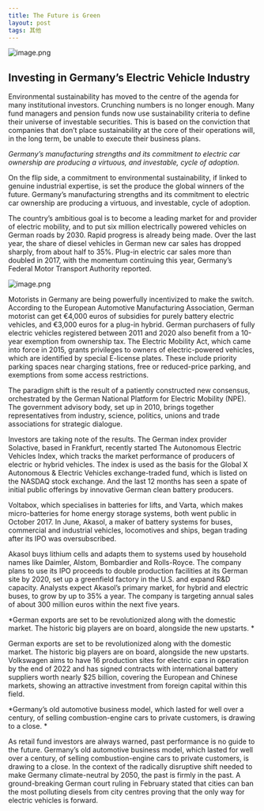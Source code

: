 ```yaml
---
title: The Future is Green
layout: post
tags: 其他
---
```

![image.png](https://upload-images.jianshu.io/upload_images/8031739-64460547b9217f11.png?imageMogr2/auto-orient/strip%7CimageView2/2/w/1240)

## Investing in Germany’s Electric Vehicle Industry

Environmental sustainability has moved to the centre of the agenda for many institutional investors. Crunching numbers is no longer enough. Many fund managers and pension funds now use sustainability criteria to define their universe of investable securities. This is based on the conviction that companies that don’t place sustainability at the core of their operations will, in the long term, be unable to execute their business plans.

*Germany’s manufacturing strengths and its commitment to electric car ownership are producing a virtuous, and investable, cycle of adoption.*

On the flip side, a commitment to environmental sustainability, if linked to genuine industrial expertise, is set the produce the global winners of the future. Germany’s manufacturing strengths and its commitment to electric car ownership are producing a virtuous, and investable, cycle of adoption.

The country’s ambitious goal is to become a leading market for and provider of electric mobility, and to put six million electrically powered vehicles on German roads by 2030\. Rapid progress is already being made. Over the last year, the share of diesel vehicles in German new car sales has dropped sharply, from about half to 35%. Plug-in electric car sales more than doubled in 2017, with the momentum continuing this year, Germany’s Federal Motor Transport Authority reported.

![image.png](https://upload-images.jianshu.io/upload_images/8031739-33fe275bc4b884e2.png?imageMogr2/auto-orient/strip%7CimageView2/2/w/1240)

Motorists in Germany are being powerfully incentivized to make the switch. According to the European Automotive Manufacturing Association, German motorist can get €4,000 euros of subsidies for purely battery electric vehicles, and €3,000 euros for a plug-in hybrid. German purchasers of fully electric vehicles registered between 2011 and 2020 also benefit from a 10-year exemption from ownership tax. The Electric Mobility Act, which came into force in 2015, grants privileges to owners of electric-powered vehicles, which are identified by special E-license plates. These include priority parking spaces near charging stations, free or reduced-price parking, and exemptions from some access restrictions.

The paradigm shift is the result of a patiently constructed new consensus, orchestrated by the German National Platform for Electric Mobility (NPE). The government advisory body, set up in 2010, brings together representatives from industry, science, politics, unions and trade associations for strategic dialogue.

Investors are taking note of the results. The German index provider Solactive, based in Frankfurt, recently started The Autonomous Electric Vehicles Index, which tracks the market performance of producers of electric or hybrid vehicles. The index is used as the basis for the Global X Autonomous & Electric Vehicles exchange-traded fund, which is listed on the NASDAQ stock exchange. And the last 12 months has seen a spate of initial public offerings by innovative German clean battery producers.

Voltabox, which specialises in batteries for lifts, and Varta, which makes micro-batteries for home energy storage systems, both went public in October 2017\. In June, Akasol, a maker of battery systems for buses, commercial and industrial vehicles, locomotives and ships, began trading after its IPO was oversubscribed.

Akasol buys lithium cells and adapts them to systems used by household names like Daimler, Alstom, Bombardier and Rolls-Royce. The company plans to use its IPO proceeds to double production facilities at its German site by 2020, set up a greenfield factory in the U.S. and expand R&D capacity. Analysts expect Akasol’s primary market, for hybrid and electric buses, to grow by up to 35% a year. The company is targeting annual sales of about 300 million euros within the next five years.

*German exports are set to be revolutionized along with the domestic market. The historic big players are on board, alongside the new upstarts. *

German exports are set to be revolutionized along with the domestic market. The historic big players are on board, alongside the new upstarts. Volkswagen aims to have 16 production sites for electric cars in operation by the end of 2022 and has signed contracts with international battery suppliers worth nearly $25 billion, covering the European and Chinese markets, showing an attractive investment from foreign capital within this field.

*Germany’s old automotive business model, which lasted for well over a century, of selling combustion-engine cars to private customers, is drawing to a close. *

As retail fund investors are always warned, past performance is no guide to the future. Germany’s old automotive business model, which lasted for well over a century, of selling combustion-engine cars to private customers, is drawing to a close. In the context of the radically disruptive shift needed to make Germany climate-neutral by 2050, the past is firmly in the past. A ground-breaking German court ruling in February stated that cities can ban the most polluting diesels from city centres proving that the only way for electric vehicles is forward.